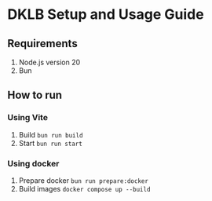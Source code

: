 # DKLB Setup and Usage Guide

## Requirements

1. Node.js version 20
2. Bun

## How to run

### Using Vite

1. Build `bun run build`
2. Start `bun run start`

### Using docker

1. Prepare docker `bun run prepare:docker`
2. Build images `docker compose up --build`

